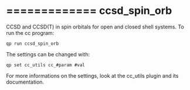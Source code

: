 =============
ccsd_spin_orb
=============

CCSD and CCSD(T) in spin orbitals for open and closed shell systems.
To run the cc program:  
```
qp run ccsd_spin_orb
```
    
The settings can be changed with:
```
qp set cc_utils cc_#param #val
```
For more informations on the settings, look at the cc_utils plugin and its documentation.

